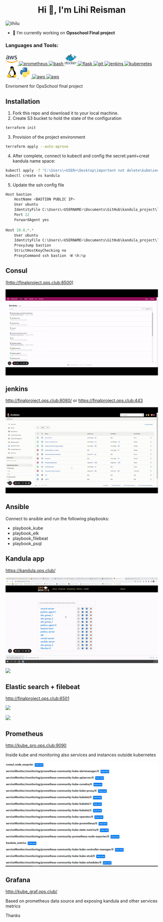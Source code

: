 <h1 align="center">Hi 👋, I'm Lihi Reisman</h1>
<p align="left"> <img src="https://komarev.com/ghpvc/?username=lihilu&label=Profile%20views&color=0e75b6&style=flat" alt="lihilu" /> </p>

- 🔭 I’m currently working on **Opsschool Final project**

<h3 align="left">Languages and Tools:</h3>
<p align="left"> <a href="https://aws.amazon.com" target="_blank" rel="noreferrer"> <img src="https://raw.githubusercontent.com/devicons/devicon/master/icons/amazonwebservices/amazonwebservices-original-wordmark.svg" alt="aws" width="40" height="40"/> </a> <a href="https://prometheus.io/" target="_blank" rel="noreferrer"> <img src="https://cdn.jsdelivr.net/gh/devicons/devicon/icons/prometheus/prometheus-original.svg" alt="prometheus" width="40" height="40" /> </a> <a href="https://www.gnu.org/software/bash/" target="_blank" rel="noreferrer"> <img src="https://www.vectorlogo.zone/logos/gnu_bash/gnu_bash-icon.svg" alt="bash" width="40" height="40"/> </a> <a href="https://www.docker.com/" target="_blank" rel="noreferrer"> <img src="https://raw.githubusercontent.com/devicons/devicon/master/icons/docker/docker-original-wordmark.svg" alt="docker" width="40" height="40"/> </a> <a href="https://flask.palletsprojects.com/" target="_blank" rel="noreferrer"> <img src="https://www.vectorlogo.zone/logos/pocoo_flask/pocoo_flask-icon.svg" alt="flask" width="40" height="40"/> </a> <a href="https://git-scm.com/" target="_blank" rel="noreferrer"> <img src="https://www.vectorlogo.zone/logos/git-scm/git-scm-icon.svg" alt="git" width="40" height="40"/> </a> <a href="https://www.jenkins.io" target="_blank" rel="noreferrer"> <img src="https://www.vectorlogo.zone/logos/jenkins/jenkins-icon.svg" alt="jenkins" width="40" height="40"/> </a> <a href="https://kubernetes.io" target="_blank" rel="noreferrer"> <img src="https://www.vectorlogo.zone/logos/kubernetes/kubernetes-icon.svg" alt="kubernetes" width="40" height="40"/> </a> <a href="https://www.linux.org/" target="_blank" rel="noreferrer"> <img src="https://raw.githubusercontent.com/devicons/devicon/master/icons/linux/linux-original.svg" alt="linux" width="40" height="40"/> </a> <a href="https://www.python.org" target="_blank" rel="noreferrer"> <img src="https://raw.githubusercontent.com/devicons/devicon/master/icons/python/python-original.svg" alt="python" width="40" height="40"/> </a> <a href="https://grafana.com/" target="_blank" rel="noreferrer"> <img src="https://cdn.jsdelivr.net/gh/devicons/devicon/icons/grafana/grafana-original.svg" alt="aws" width="40" height="40"/> </a> <a href="https://www.postgresql.org/" target="_blank" rel="noreferrer"> <img src="https://cdn.jsdelivr.net/gh/devicons/devicon/icons/postgresql/stgresql-original-wordmark.svg" alt="aws" width="40" height="40"/> </a>  


</p>


Envrioment for OpsSchool final project
## Installation

1. Fork this repo and download it to your local machine.
2. Create S3 bucket to hold the state of the configuration 

```bash
terraform init
```
3. Provision of the project environment

```bash
terraform apply --auto-aprove
```
4. After complete, connect to kubectl and config the secret.yaml+creat kandula name space:
```bash
kubectl apply -f "C:\Users\<USER>\Desktop\importent not delete\kube\secret.yaml"
kubectl create ns kandula
```
5. Update the ssh config file

```python
Host bastion
    HostName <BASTION PUBLIC IP>
    User ubuntu
    IdentityFile C:\Users\<USERNAME>\Documents\GitHub\kandula_project\lihilu-kandula_project\project_instance_key.pem
    Port 22
    ForwardAgent yes

Host 10.0.*.*
    User ubuntu
    IdentityFile C:\Users\<USERNAME>\Documents\GitHub\kandula_project\lihilu-kandula_project/project_instance_key.pem
    ProxyJump bastion
    StrictHostKeyChecking no
    ProxyCommand ssh bastion -W %h:%p
```

## Consul
[http://finalproject.ops.club:8500]

![](https://github.com/lihilu/lihilu-kandula_project/blob/readme/pic/consuland_services.gif)

## jenkins
http://finalproject.ops.club:8080/ or https://finalproject.ops.club:443

![](https://github.com/lihilu/lihilu-kandula_project/blob/readme/pic/jenkins.gif)

## Ansible

Connect to ansible and run the following playbooks:
* playbook_kube
* playbook_elk
* playbook_filebeat
* playbook_psql

## Kandula app
https://kandula.ops.club/

![](https://github.com/lihilu/lihilu-kandula_project/blob/elk/pic/kandukla-stopinstance.gif)


![](https://github.com/lihilu/lihilu-kandula_project/blob/elk/pic/OpsSchool-Coding-Welcome-to-Kandula-scheduling-in-ui.gif)

## Elastic search + filebeat
http://finalproject.ops.club:6501

![](https://github.com/lihilu/lihilu-kandula_project/blob/elk/pic/ElasticSearch.gif)

![](https://github.com/lihilu/lihilu-kandula_project/blob/elk/pic/OpsSchool-Coding-Welcome-to-Kandula-scheduling-in-ui.gif)

## Prometheus
http://kube_pro.ops.club:9090

Inside kube and monitoring also services and instances outside kubernetes

![](https://github.com/lihilu/lihilu-kandula_project/blob/elk/pic/PromOnKubewithEc2Instances.JPG)

## Grafana
http://kube_graf.ops.club/

Based on prometheus data source and exposing kandula and other services metrics


Thanks
